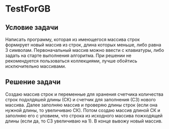 # TestForGB

## Условие задачи
Написать программу, которая из имеющегося массива строк формирует новый массив из строк, длина которых меньше, либо равна 3 символам. Первоначальный массив можно ввести с клавиатуры, либо задать на старте выполнения алгоритма. При решении не рекомендуется пользоваться коллекциями, лучше обойтись исключительно массивами.

## Решение задачи
Создаю массив строк и переменные для хранения счетчика количества строк подхлдяшей длины (СК) и счетчик для заполнения (СЗ) нового массива. Далее заполняю массив и проверяю длины строк (если она нужной длины, то увеличиваю СК). Потом создаю массив длиной СК и заполняю его с уловием, что строка из исходного массива пожходящей длины (если да, то СЗ увеличиваю на 1). В конце вывожу новый массив.
